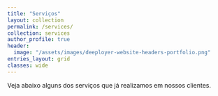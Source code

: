 ```yaml
---
title: "Serviços"
layout: collection
permalink: /services/
collection: services
author_profile: true
header:
  image: "/assets/images/deeployer-website-headers-portfolio.png"
entries_layout: grid
classes: wide
---
```


Veja abaixo alguns dos serviços que já realizamos em nossos clientes.

